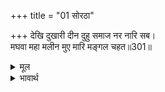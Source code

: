 +++
title = "01 सोरठा"

+++
देखि दुखारी दीन दुहु समाज नर नारि सब।  
मघवा महा मलीन मुए मारि मङ्गल चहत॥301॥  

<details><summary>मूल</summary>

देखि दुखारी दीन दुहु समाज नर नारि सब।  
मघवा महा मलीन मुए मारि मङ्गल चहत॥301॥  
</details>

<details><summary>भावार्थ</summary>

दोनों समाजों के सभी नर-नारियों को दीन और दुःखी देखकर महामलिन मन इन्द्र मरे हुओं को मारकर अपना मङ्गल चाहता है॥301॥  
</details>



